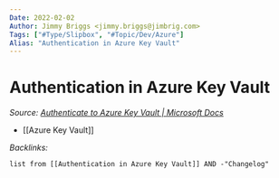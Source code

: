 ```yaml
---
Date: 2022-02-02
Author: Jimmy Briggs <jimmy.briggs@jimbrig.com>
Tags: ["#Type/Slipbox", "#Topic/Dev/Azure"]
Alias: "Authentication in Azure Key Vault"
---
```


# Authentication in Azure Key Vault

*Source: [Authenticate to Azure Key Vault | Microsoft Docs](https://docs.microsoft.com/en-us/azure/key-vault/general/authentication?source=docs#configure-the-key-vault-firewall)*

- [[Azure Key Vault]]

*Backlinks:*

```dataview
list from [[Authentication in Azure Key Vault]] AND -"Changelog"
```